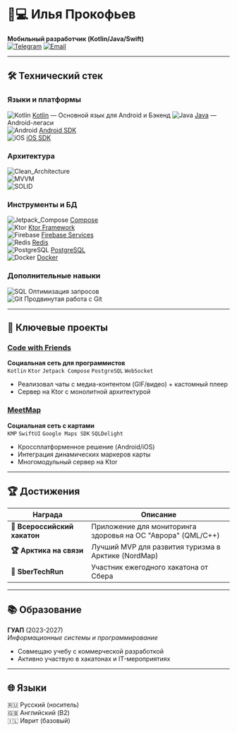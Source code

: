 # 👨💻 Илья Прокофьев 
**Мобильный разработчик (Kotlin/Java/Swift)**  
[![Telegram](https://img.shields.io/badge/Telegram-ilya_Prokofev-%232CA5E0?logo=telegram)](https://t.me/ilya_Prokofev)
[![Email](https://img.shields.io/badge/Email-ilaprokofev14@gmail.com-%23EA4335?logo=gmail)](mailto:ilaprokofev14@gmail.com)

---

## 🛠 Технический стек

### **Языки и платформы**
![Kotlin](https://img.shields.io/badge/Kotlin-%237F52FF?logo=kotlin&logoColor=white) [Kotlin](https://kotlinlang.org/) — Основной язык для Android и Бэкенд
![Java](https://img.shields.io/badge/Java-%23ED8B00?logo=openjdk&logoColor=white) [Java](https://www.java.com/) —  Android-легаси  
![Android](https://img.shields.io/badge/Android-%233DDC84?logo=android&logoColor=black) [Android SDK](https://developer.android.com/)  
![iOS](https://img.shields.io/badge/iOS-%23000000?logo=apple) [iOS SDK](https://developer.apple.com/ios/)

### **Архитектура**
![Clean_Architecture](https://img.shields.io/badge/Clean_Architecture-%2340C4FF?logo=archlinux)  
![MVVM](https://img.shields.io/badge/MVVM-%23575757?logo=model-view-viewmodel)  
![SOLID](https://img.shields.io/badge/SOLID-%230C4B33?logo=solid)

### **Инструменты и БД**
![Jetpack_Compose](https://img.shields.io/badge/Jetpack_Compose-%234285F4?logo=jetpack-compose) [Compose](https://developer.android.com/jetpack/compose)  
![Ktor](https://img.shields.io/badge/Ktor-%23000000?logo=ktor) [Ktor Framework](https://ktor.io/)  
![Firebase](https://img.shields.io/badge/Firebase-%23FFCA28?logo=firebase) [Firebase Services](https://firebase.google.com/)  
![Redis](https://img.shields.io/badge/Redis-%23DC382D?logo=redis) [Redis](https://redis.io/)  
![PostgreSQL](https://img.shields.io/badge/PostgreSQL-%23316192?logo=postgresql) [PostgreSQL](https://www.postgresql.org/)  
![Docker](https://img.shields.io/badge/Docker-%232496ED?logo=docker) [Docker](https://www.docker.com/)

### **Дополнительные навыки**
![SQL](https://img.shields.io/badge/SQL-%23F29111?logo=postgresql) Оптимизация запросов  
![Git](https://img.shields.io/badge/Git-%23F05032?logo=git) Продвинутая работа с Git  


---


## 🚀 Ключевые проекты

### [Code with Friends](https://github.com/ILYAPROKOFEV101/Code-with-Friends) 
**Социальная сеть для программистов**  
`Kotlin` `Ktor` `Jetpack Compose` `PostgreSQL` `WebSocket`
- Реализовал чаты с медиа-контентом (GIF/видео) + кастомный плеер
- Сервер на Ktor с монолитной архитектурой

### [MeetMap](https://github.com/ILYAPROKOFEV101/MeetMapKMP) 
**Социальная сеть с картами**  
`KMP` `SwiftUI` `Google Maps SDK` `SQLDelight`
- Кроссплатформенное решение (Android/iOS)
- Интеграция динамических маркеров карты
- Многомодульный сервер на Ktor

---

## 🏆 Достижения
| Награда | Описание |
|---------|----------|
| **🥇 Всероссийский хакатон** | Приложение для мониторинга здоровья на ОС "Аврора" (QML/C++) |
| **🏆 Арктика на связи** | Лучший MVP для развития туризма в Арктике (NordMap) |
| **🚀 SberTechRun** | Участник ежегодного хакатона от Сбера |

---

## 📚 Образование
**ГУАП** (2023-2027)  
*Информационные системы и программирование*  
- Совмещаю учебу с коммерческой разработкой
- Активно участвую в хакатонах и IT-мероприятиях

---

## 🌐 Языки
🇷🇺 Русский (носитель)  
🇬🇧 Английский (B2)  
🇮🇱 Иврит (базовый)

